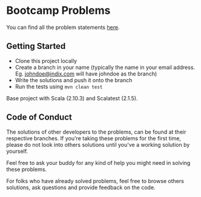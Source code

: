 # Bootcamp Problems

You can find all the problem statements [here](https://indix-engineering.atlassian.net/wiki/display/BC/Software+Engineering+Bootcamp).

## Getting Started
- Clone this project locally
- Create a branch in your name (typically the name in your email address. Eg. johndoe@indix.com will have johndoe as the branch)
- Write the solutions and push it onto the branch
- Run the tests using `mvn clean test`

Base project with Scala (2.10.3) and Scalatest (2.1.5).

## Code of Conduct
The solutions of other developers to the problems, can be found at their respective branches. If you're taking these problems for the first time, please do not look into others solutions until you've a working solution by yourself. 

Feel free to ask your buddy for any kind of help you might need in solving these problems.

For folks who have already solved problems, feel free to browse others solutions, ask questions and provide feedback on the code.

